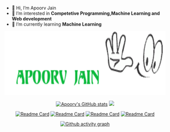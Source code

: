 - 👋 Hi, I’m Apoorv Jain
- 👀 I’m interested in **Competetive Programming,Machine Learning and Web development**
- 🌱 I’m currently learning **Machine Learning**


<div align="center">

 <img src="/ezgif.com-gif-maker.gif" style="width: 800px;
height: 200px;
background-color: teal;"></img>
 
[![Apoorv's GitHub stats](https://github-readme-stats.vercel.app/api?username=apoorv-14200&show_icons=true&theme=radical)](https://github.com/apoorv-14200/github-readme-stats)
<img width="49.5%" src="http://github-readme-streak-stats.herokuapp.com?user=apoorv-14200&theme=radical" />

<!-- [![Top Langs](https://github-readme-stats.vercel.app/api/top-langs/?username=apoorv-14200&langs_count=8&theme=radical)](https://github.com/apoorv-14200/github-readme-stats)

 -->
[![Readme Card](https://github-readme-stats.vercel.app/api/pin/?username=apoorv-14200&repo=Pixelate2021-PathplanningBot&theme=radical)](https://github.com/apoorv-14200/Pixelate2021-PathplanningBot)
[![Readme Card](https://github-readme-stats.vercel.app/api/pin/?username=apoorv-14200&repo=React-To-do-list&theme=radical)](https://github.com/apoorv-14200/https://github.com/apoorv-14200/React-To-do-list)
[![Readme Card](https://github-readme-stats.vercel.app/api/pin/?username=apoorv-14200&repo=ReactTicTacToe&theme=radical)](https://github.com/apoorv-14200/ReactTicTacToe)
[![Readme Card](https://github-readme-stats.vercel.app/api/pin/?username=apoorv-14200&repo=eCommerce-React&theme=radical)](https://github.com/apoorv-14200/eCommerce-React)

[![Github activity graph](https://activity-graph.herokuapp.com/graph?username=apoorv-14200&theme=rogue)](https://git.io/apoorv-14200&hide_border=true)

</div>
<!---
apoorv-14200/apoorv-14200 is a ✨ special ✨ repository because its `README.md` (this file) appears on your GitHub profile.
You can click the Preview link to take a look at your changes.
--->
